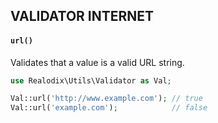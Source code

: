 VALIDATOR INTERNET
---
#### `url()`

Validates that a value is a valid URL string.

```php
use Realodix\Utils\Validator as Val;

Val::url('http://www.example.com'); // true
Val::url('example.com');            // false
```
